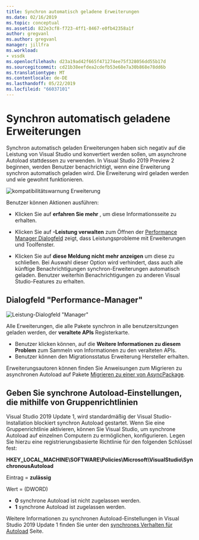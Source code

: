 ```yaml
---
title: Synchron automatisch geladene Erweiterungen
ms.date: 02/16/2019
ms.topic: conceptual
ms.assetid: 822e3cf8-f723-4ff1-8467-e0fb42358a1f
author: gregvanl
ms.author: gregvanl
manager: jillfra
ms.workload:
- vssdk
ms.openlocfilehash: d23a19ad42f665f471274ee75f328056dd55b17d
ms.sourcegitcommit: cd21b38eefdea2cdefb53e68e7a30b868e78dd6b
ms.translationtype: MT
ms.contentlocale: de-DE
ms.lasthandoff: 05/22/2019
ms.locfileid: "66037101"
---
```

# <a name="synchronously-autoloaded-extensions"></a>Synchron automatisch geladene Erweiterungen

Synchron automatisch geladen Erweiterungen haben sich negativ auf die Leistung von Visual Studio und konvertiert werden sollen, um asynchrone Autoload stattdessen zu verwenden. In Visual Studio 2019 Preview 2 beginnen, werden Benutzer benachrichtigt, wenn eine Erweiterung synchron automatisch geladen wird. Die Erweiterung wird geladen werden und wie gewohnt funktionieren.

![kompatibilitätswarnung Erweiterung](media/extension-compatibility-warning.png)

Benutzer können Aktionen ausführen:

- Klicken Sie auf **erfahren Sie mehr** , um diese Informationsseite zu erhalten.

- Klicken Sie auf **-Leistung verwalten** zum Öffnen der [Performance Manager Dialogfeld](#performance-manager-dialog) zeigt, dass Leistungsprobleme mit Erweiterungen und Toolfenster.

- Klicken Sie auf **diese Meldung nicht mehr anzeigen** um diese zu schließen. Bei Auswahl dieser Option wird verhindert, dass auch alle künftige Benachrichtigungen synchron-Erweiterungen automatisch geladen. Benutzer weiterhin Benachrichtigungen zu anderen Visual Studio-Features zu erhalten.

## <a name="performance-manager-dialog"></a>Dialogfeld "Performance-Manager"

![Leistung-Dialogfeld "Manager"](media/performance-manager.png)

Alle Erweiterungen, die alle Pakete synchron in alle benutzersitzungen geladen werden, der **veraltete APIs** Registerkarte.

* Benutzer klicken können, auf die **Weitere Informationen zu diesem Problem** zum Sammeln von Informationen zu den veralteten APIs.
* Benutzer können den Migrationsstatus Erweiterung Hersteller erhalten.

Erweiterungsautoren können finden Sie Anweisungen zum Migrieren zu asynchronen Autoload auf Pakete [Migrieren zu einer von AsyncPackage](https://github.com/Microsoft/VSSDK-Extensibility-Samples/tree/master/AsyncPackageMigration).

## <a name="specify-synchronous-autoload-settings-using-group-policy"></a>Geben Sie synchrone Autoload-Einstellungen, die mithilfe von Gruppenrichtlinien

Visual Studio 2019 Update 1, wird standardmäßig der Visual Studio-Installation blockiert synchron Autoload gestartet. Wenn Sie eine Gruppenrichtlinie aktivieren, können Sie Visual Studio, um synchrone Autoload auf einzelnen Computern zu ermöglichen, konfigurieren. Legen Sie hierzu eine registrierungsbasierte Richtlinie für den folgenden Schlüssel fest:

**HKEY_LOCAL_MACHINE\SOFTWARE\Policies\Microsoft\VisualStudio\SynchronousAutoload**

Eintrag = **zulässig**

Wert = (DWORD)
* **0** synchrone Autoload ist nicht zugelassen werden.
* **1** synchrone Autoload ist zugelassen werden.

Weitere Informationen zu synchronen Autoload-Einstellungen in Visual Studio 2019 Update 1 finden Sie unter den [synchrones Verhalten für Autoload](https://aka.ms/AA52xzw) Seite.
